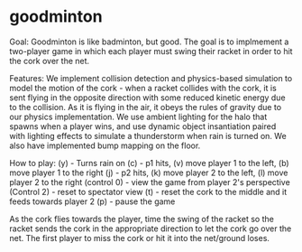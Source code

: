 # goodminton
Goal:
Goodminton is like badminton, but good. The goal is to implmement a two-player game in which each player must swing their racket in order to hit the cork 
over the net. 

Features:
We implement collision detection and physics-based simulation to model the motion of the cork - when a racket collides with the cork, it is sent flying
in the opposite direction with some reduced kinetic energy due to the collision. As it is flying in the air, it obeys the rules of gravity due to our 
physics implementation. We use ambient lighting for the halo that spawns when a player wins, and use dynamic object insantiation paired with lighting 
effects to simulate a thunderstorm when rain is turned on. We also have implemented bump mapping on the floor.

How to play:
(y) - Turns rain on
(c) - p1 hits, (v) move player 1 to the left, (b) move player 1 to the right
(j) - p2 hits, (k) move player 2 to the left, (l) move player 2 to the right
(control 0) - view the game from player 2's perspective
(Control 2) - reset to spectator view
(t) - reset the cork to the middle and it feeds towards player 2
(p) - pause the game

As the cork flies towards the player, time the swing of the racket so the racket sends the cork in the appropriate direction to let the cork go over the net.
The first player to miss the cork or hit it into the net/ground loses. 